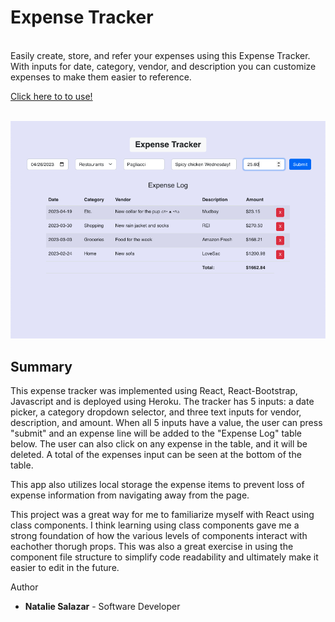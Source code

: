 # Expense Tracker

<br>
Easily create, store, and refer your expenses using this Expense Tracker. With inputs for date, category, vendor, and description you can customize expenses to make them easier to reference.
<br>

[Click here to to use!](https://expense-tracker-natmsal.herokuapp.com/)

<br>

<img src='./pictures/demoPic.png'>

## Summary

This expense tracker was implemented using React, React-Bootstrap, Javascript and is deployed using Heroku. The tracker has 5 inputs: a date picker, a category dropdown selector, and three text inputs for vendor, description, and amount. When all 5 inputs have a value, the user can press "submit" and an expense line will be added to the "Expense Log" table below. The user can also click on any expense in the table, and it will be deleted. A total of the expenses input can be seen at the bottom of the table.

This app also utilizes local storage the expense items to prevent loss of expense information from navigating away from the page.

This project was a great way for me to familiarize myself with React using class components. I think learning using class components gave me a strong foundation of how the various levels of components interact with eachother thorugh props. This was also a great exercise in using the component file structure to simplify code readability and ultimately make it easier to edit in the future.
<br>

Author

- **Natalie Salazar** - Software Developer
